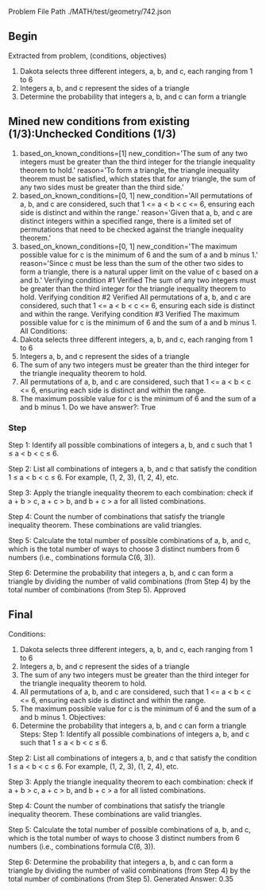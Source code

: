 Problem File Path
./MATH/test/geometry/742.json
## Begin
Extracted from problem, (conditions, objectives)
1. Dakota selects three different integers, a, b, and c, each ranging from 1 to 6
2. Integers a, b, and c represent the sides of a triangle
1. Determine the probability that integers a, b, and c can form a triangle
## Mined new conditions from existing (1/3):Unchecked Conditions (1/3)
1. based_on_known_conditions=[1] new_condition='The sum of any two integers must be greater than the third integer for the triangle inequality theorem to hold.' reason='To form a triangle, the triangle inequality theorem must be satisfied, which states that for any triangle, the sum of any two sides must be greater than the third side.'
2. based_on_known_conditions=[0, 1] new_condition='All permutations of a, b, and c are considered, such that 1 <= a < b < c <= 6, ensuring each side is distinct and within the range.' reason='Given that a, b, and c are distinct integers within a specified range, there is a limited set of permutations that need to be checked against the triangle inequality theorem.'
3. based_on_known_conditions=[0, 1] new_condition='The maximum possible value for c is the minimum of 6 and the sum of a and b minus 1.' reason='Since c must be less than the sum of the other two sides to form a triangle, there is a natural upper limit on the value of c based on a and b.'
Verifying condition #1
Verified
The sum of any two integers must be greater than the third integer for the triangle inequality theorem to hold.
Verifying condition #2
Verified
All permutations of a, b, and c are considered, such that 1 <= a < b < c <= 6, ensuring each side is distinct and within the range.
Verifying condition #3
Verified
The maximum possible value for c is the minimum of 6 and the sum of a and b minus 1.
All Conditions: 
1. Dakota selects three different integers, a, b, and c, each ranging from 1 to 6
2. Integers a, b, and c represent the sides of a triangle
3. The sum of any two integers must be greater than the third integer for the triangle inequality theorem to hold.
4. All permutations of a, b, and c are considered, such that 1 <= a < b < c <= 6, ensuring each side is distinct and within the range.
5. The maximum possible value for c is the minimum of 6 and the sum of a and b minus 1.
Do we have answer?: True
### Step
Step 1:
Identify all possible combinations of integers a, b, and c such that 1 ≤ a < b < c ≤ 6.

Step 2:
List all combinations of integers a, b, and c that satisfy the condition 1 ≤ a < b < c ≤ 6. For example, (1, 2, 3), (1, 2, 4), etc.

Step 3:
Apply the triangle inequality theorem to each combination: check if a + b > c, a + c > b, and b + c > a for all listed combinations. 

Step 4:
Count the number of combinations that satisfy the triangle inequality theorem. These combinations are valid triangles.

Step 5:
Calculate the total number of possible combinations of a, b, and c, which is the total number of ways to choose 3 distinct numbers from 6 numbers (i.e., combinations formula C(6, 3)).

Step 6:
Determine the probability that integers a, b, and c can form a triangle by dividing the number of valid combinations (from Step 4) by the total number of combinations (from Step 5).
Approved
## Final
Conditions:
1. Dakota selects three different integers, a, b, and c, each ranging from 1 to 6
2. Integers a, b, and c represent the sides of a triangle
3. The sum of any two integers must be greater than the third integer for the triangle inequality theorem to hold.
4. All permutations of a, b, and c are considered, such that 1 <= a < b < c <= 6, ensuring each side is distinct and within the range.
5. The maximum possible value for c is the minimum of 6 and the sum of a and b minus 1.
Objectives:
1. Determine the probability that integers a, b, and c can form a triangle
Steps:
Step 1:
Identify all possible combinations of integers a, b, and c such that 1 ≤ a < b < c ≤ 6.

Step 2:
List all combinations of integers a, b, and c that satisfy the condition 1 ≤ a < b < c ≤ 6. For example, (1, 2, 3), (1, 2, 4), etc.

Step 3:
Apply the triangle inequality theorem to each combination: check if a + b > c, a + c > b, and b + c > a for all listed combinations. 

Step 4:
Count the number of combinations that satisfy the triangle inequality theorem. These combinations are valid triangles.

Step 5:
Calculate the total number of possible combinations of a, b, and c, which is the total number of ways to choose 3 distinct numbers from 6 numbers (i.e., combinations formula C(6, 3)).

Step 6:
Determine the probability that integers a, b, and c can form a triangle by dividing the number of valid combinations (from Step 4) by the total number of combinations (from Step 5).
Generated Answer: 
0.35
